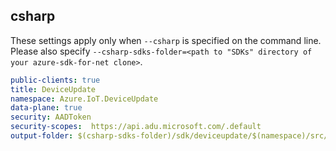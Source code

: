 ## csharp

These settings apply only when `--csharp` is specified on the command line.
Please also specify `--csharp-sdks-folder=<path to "SDKs" directory of your azure-sdk-for-net clone>`.

```yaml $(csharp)
public-clients: true
title: DeviceUpdate
namespace: Azure.IoT.DeviceUpdate
data-plane: true
security: AADToken
security-scopes:  https://api.adu.microsoft.com/.default
output-folder: $(csharp-sdks-folder)/sdk/deviceupdate/$(namespace)/src/Generated
```